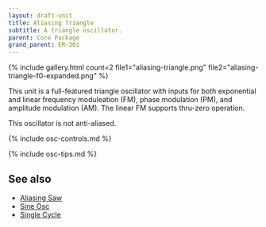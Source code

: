 ```yaml
---
layout: draft-unit
title: Aliasing Triangle
subtitle: A triangle oscillator.
parent: Core Package
grand_parent: ER-301
---
```


{% include gallery.html 
count=2
file1="aliasing-triangle.png"
file2="aliasing-triangle-f0-expanded.png"
%}

This unit is a full-featured triangle oscillator with inputs for both exponential and linear frequency moduleation (FM), phase modulation (PM), and amplitude modulation (AM). The linear FM supports thru-zero operation.

This oscillator is not anti-aliased.

{% include osc-controls.md %}

{% include osc-tips.md %}

## See also

* [Aliasing Saw](aliasing-saw)
* [Sine Osc](sine-osc)
* [Single Cycle](single-cycle)